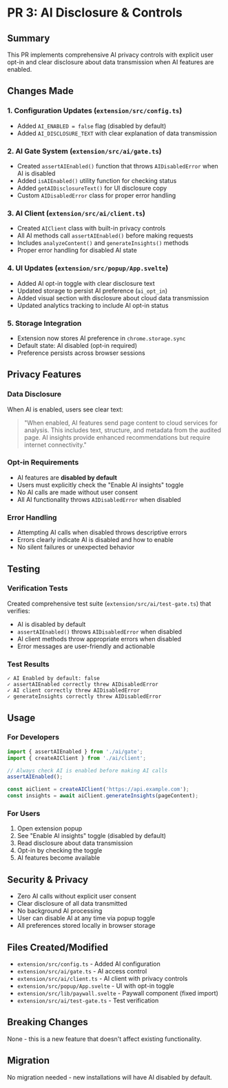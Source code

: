 # PR 3: AI Disclosure & Controls

## Summary
This PR implements comprehensive AI privacy controls with explicit user opt-in and clear disclosure about data transmission when AI features are enabled.

## Changes Made

### 1. Configuration Updates (`extension/src/config.ts`)
- Added `AI_ENABLED = false` flag (disabled by default)
- Added `AI_DISCLOSURE_TEXT` with clear explanation of data transmission

### 2. AI Gate System (`extension/src/ai/gate.ts`)
- Created `assertAIEnabled()` function that throws `AIDisabledError` when AI is disabled
- Added `isAIEnabled()` utility function for checking status
- Added `getAIDisclosureText()` for UI disclosure copy
- Custom `AIDisabledError` class for proper error handling

### 3. AI Client (`extension/src/ai/client.ts`)
- Created `AIClient` class with built-in privacy controls
- All AI methods call `assertAIEnabled()` before making requests
- Includes `analyzeContent()` and `generateInsights()` methods
- Proper error handling for disabled AI state

### 4. UI Updates (`extension/src/popup/App.svelte`)
- Added AI opt-in toggle with clear disclosure text
- Updated storage to persist AI preference (`ai_opt_in`)
- Added visual section with disclosure about cloud data transmission
- Updated analytics tracking to include AI opt-in status

### 5. Storage Integration
- Extension now stores AI preference in `chrome.storage.sync`
- Default state: AI disabled (opt-in required)
- Preference persists across browser sessions

## Privacy Features

### Data Disclosure
When AI is enabled, users see clear text:
> "When enabled, AI features send page content to cloud services for analysis. This includes text, structure, and metadata from the audited page. AI insights provide enhanced recommendations but require internet connectivity."

### Opt-in Requirements
- AI features are **disabled by default**
- Users must explicitly check the "Enable AI insights" toggle
- No AI calls are made without user consent
- All AI functionality throws `AIDisabledError` when disabled

### Error Handling
- Attempting AI calls when disabled throws descriptive errors
- Errors clearly indicate AI is disabled and how to enable
- No silent failures or unexpected behavior

## Testing

### Verification Tests
Created comprehensive test suite (`extension/src/ai/test-gate.ts`) that verifies:
- AI is disabled by default
- `assertAIEnabled()` throws `AIDisabledError` when disabled
- AI client methods throw appropriate errors when disabled
- Error messages are user-friendly and actionable

### Test Results
```
✓ AI Enabled by default: false
✓ assertAIEnabled correctly threw AIDisabledError
✓ AI client correctly threw AIDisabledError
✓ generateInsights correctly threw AIDisabledError
```

## Usage

### For Developers
```typescript
import { assertAIEnabled } from './ai/gate';
import { createAIClient } from './ai/client';

// Always check AI is enabled before making AI calls
assertAIEnabled();

const aiClient = createAIClient('https://api.example.com');
const insights = await aiClient.generateInsights(pageContent);
```

### For Users
1. Open extension popup
2. See "Enable AI insights" toggle (disabled by default)
3. Read disclosure about data transmission
4. Opt-in by checking the toggle
5. AI features become available

## Security & Privacy
- Zero AI calls without explicit user consent
- Clear disclosure of all data transmitted
- No background AI processing
- User can disable AI at any time via popup toggle
- All preferences stored locally in browser storage

## Files Created/Modified
- `extension/src/config.ts` - Added AI configuration
- `extension/src/ai/gate.ts` - AI access control
- `extension/src/ai/client.ts` - AI client with privacy controls
- `extension/src/popup/App.svelte` - UI with opt-in toggle
- `extension/src/lib/paywall.svelte` - Paywall component (fixed import)
- `extension/src/ai/test-gate.ts` - Test verification

## Breaking Changes
None - this is a new feature that doesn't affect existing functionality.

## Migration
No migration needed - new installations will have AI disabled by default.